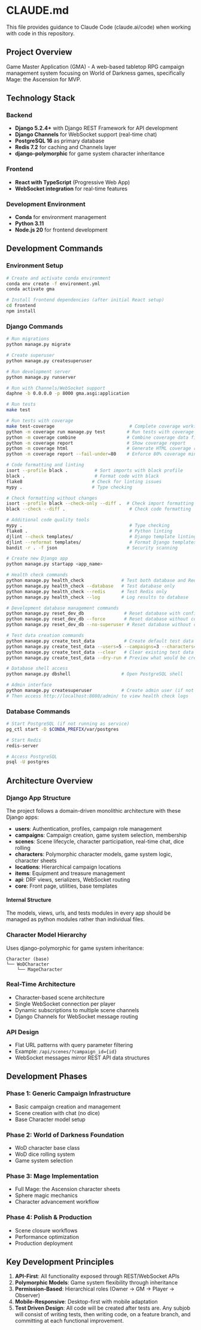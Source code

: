 # CLAUDE.md

This file provides guidance to Claude Code (claude.ai/code) when working with code in this repository.

## Project Overview

Game Master Application (GMA) - A web-based tabletop RPG campaign management system focusing on World of Darkness games, specifically Mage: the Ascension for MVP.

## Technology Stack

### Backend
- **Django 5.2.4+** with Django REST Framework for API development
- **Django Channels** for WebSocket support (real-time chat)
- **PostgreSQL 16** as primary database
- **Redis 7.2** for caching and Channels layer
- **django-polymorphic** for game system character inheritance

### Frontend
- **React with TypeScript** (Progressive Web App)
- **WebSocket integration** for real-time features

### Development Environment
- **Conda** for environment management
- **Python 3.11**
- **Node.js 20** for frontend development

## Development Commands

### Environment Setup
```bash
# Create and activate conda environment
conda env create -f environment.yml
conda activate gma

# Install frontend dependencies (after initial React setup)
cd frontend
npm install
```

### Django Commands
```bash
# Run migrations
python manage.py migrate

# Create superuser
python manage.py createsuperuser

# Run development server
python manage.py runserver

# Run with Channels/WebSocket support
daphne -b 0.0.0.0 -p 8000 gma.asgi:application

# Run tests
make test

# Run tests with coverage
make test-coverage                            # Complete coverage workflow
python -m coverage run manage.py test        # Run tests with coverage
python -m coverage combine                   # Combine coverage data files
python -m coverage report                    # Show coverage report
python -m coverage html                      # Generate HTML coverage report
python -m coverage report --fail-under=80    # Enforce 80% coverage minimum

# Code formatting and linting
isort --profile black .          # Sort imports with black profile
black .                          # Format code with black
flake8                          # Check for linting issues
mypy .                          # Type checking

# Check formatting without changes
isort --profile black --check-only --diff .  # Check import formatting
black --check --diff .                        # Check code formatting

# Additional code quality tools
mypy .                                        # Type checking
flake8 .                                      # Python linting
djlint --check templates/                     # Django template linting
djlint --reformat templates/                  # Format Django templates
bandit -r . -f json                          # Security scanning

# Create new Django app
python manage.py startapp <app_name>

# Health check commands
python manage.py health_check              # Test both database and Redis
python manage.py health_check --database   # Test database only
python manage.py health_check --redis      # Test Redis only
python manage.py health_check --log        # Log results to database

# Development database management commands
python manage.py reset_dev_db               # Reset database with confirmation
python manage.py reset_dev_db --force       # Reset database without confirmation
python manage.py reset_dev_db --no-superuser # Reset database without creating superuser

# Test data creation commands
python manage.py create_test_data           # Create default test data
python manage.py create_test_data --users=5 --campaigns=3 --characters=10  # Custom counts
python manage.py create_test_data --clear   # Clear existing test data first
python manage.py create_test_data --dry-run # Preview what would be created

# Database shell access
python manage.py dbshell                   # Open PostgreSQL shell

# Admin interface
python manage.py createsuperuser           # Create admin user (if not exists)
# Then access http://localhost:8080/admin/ to view health check logs
```

### Database Commands
```bash
# Start PostgreSQL (if not running as service)
pg_ctl start -D $CONDA_PREFIX/var/postgres

# Start Redis
redis-server

# Access PostgreSQL
psql -U postgres
```

## Architecture Overview

### Django App Structure
The project follows a domain-driven monolithic architecture with these Django apps:

- **users**: Authentication, profiles, campaign role management
- **campaigns**: Campaign creation, game system selection, membership
- **scenes**: Scene lifecycle, character participation, real-time chat, dice rolling
- **characters**: Polymorphic character models, game system logic, character sheets
- **locations**: Hierarchical campaign locations
- **items**: Equipment and treasure management
- **api**: DRF views, serializers, WebSocket routing
- **core**: Front page, utilities, base templates

#### Internal Structure
The models, views, urls, and tests modules in every app should be managed as python modules rather than individual files.

### Character Model Hierarchy
Uses django-polymorphic for game system inheritance:
```
Character (base)
└── WoDCharacter
    └── MageCharacter
```

### Real-Time Architecture
- Character-based scene architecture
- Single WebSocket connection per player
- Dynamic subscriptions to multiple scene channels
- Django Channels for WebSocket message routing

### API Design
- Flat URL patterns with query parameter filtering
- Example: `/api/scenes/?campaign_id={id}`
- WebSocket messages mirror REST API data structures

## Development Phases

### Phase 1: Generic Campaign Infrastructure
- Basic campaign creation and management
- Scene creation with chat (no dice)
- Base Character model setup

### Phase 2: World of Darkness Foundation
- WoD character base class
- WoD dice rolling system
- Game system selection

### Phase 3: Mage Implementation
- Full Mage: the Ascension character sheets
- Sphere magic mechanics
- Character advancement workflow

### Phase 4: Polish & Production
- Scene closure workflows
- Performance optimization
- Production deployment

## Key Development Principles

1. **API-First**: All functionality exposed through REST/WebSocket APIs
2. **Polymorphic Models**: Game system flexibility through inheritance
3. **Permission-Based**: Hierarchical roles (Owner → GM → Player → Observer)
4. **Mobile-Responsive**: Desktop-first with mobile adaptation
5. **Test Driven Design**: All code will be created after tests are. Any subjob will consist of writing tests, then writing code, on a feature branch, and committing at each functional improvement.
